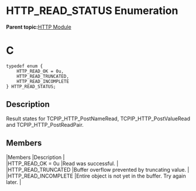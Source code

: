 # HTTP\_READ\_STATUS Enumeration

**Parent topic:**[HTTP Module](GUID-25A4CF50-2F8F-47E7-A90C-ABFA52814459.md)

# C

```
typedef enum {
    HTTP_READ_OK = 0u,
    HTTP_READ_TRUNCATED,
    HTTP_READ_INCOMPLETE
} HTTP_READ_STATUS;
```

## Description

Result states for TCPIP\_HTTP\_PostNameRead, TCPIP\_HTTP\_PostValueRead and TCPIP\_HTTP\_PostReadPair.

## Members

\|Members \|Description \|<br />\|HTTP\_READ\_OK = 0u \|Read was successful. \|<br />\|HTTP\_READ\_TRUNCATED \|Buffer overflow prevented by truncating value. \|<br />\|HTTP\_READ\_INCOMPLETE \|Entire object is not yet in the buffer. Try again later. \|

